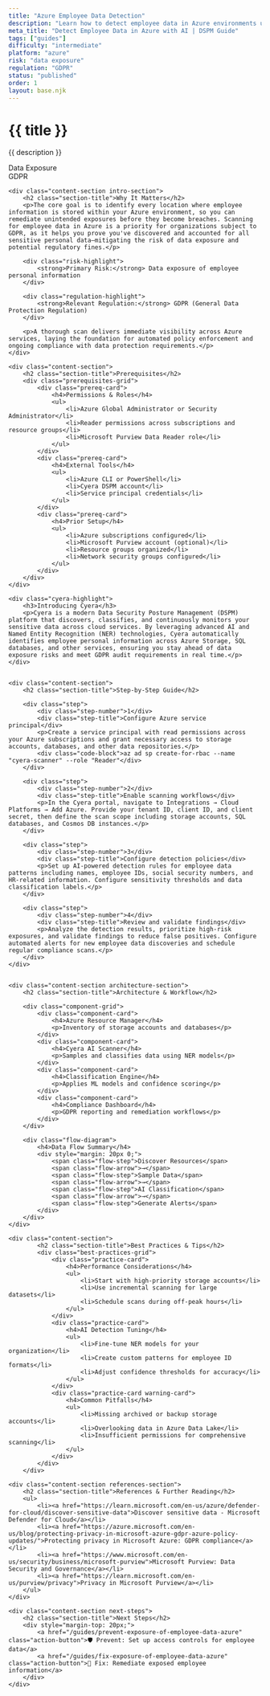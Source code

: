 ```yaml
---
title: "Azure Employee Data Detection"
description: "Learn how to detect employee data in Azure environments using AI-powered DSPM tools. Follow step-by-step guidance for GDPR compliance."
meta_title: "Detect Employee Data in Azure with AI | DSPM Guide"
tags: ["guides"]
difficulty: "intermediate"
platform: "azure"
risk: "data exposure"
regulation: "GDPR"
status: "published"
order: 1
layout: base.njk
---
```


<div class="container">
    <div class="header">
        <h1>{{ title }}</h1>
        <p>{{ description }}</p>
        <div class="badge">Data Exposure</div>
        <div class="badge regulation">GDPR</div>
    </div>

    <div class="content-section intro-section">
        <h2 class="section-title">Why It Matters</h2>
        <p>The core goal is to identify every location where employee information is stored within your Azure environment, so you can remediate unintended exposures before they become breaches. Scanning for employee data in Azure is a priority for organizations subject to GDPR, as it helps you prove you've discovered and accounted for all sensitive personal data—mitigating the risk of data exposure and potential regulatory fines.</p>
        
        <div class="risk-highlight">
            <strong>Primary Risk:</strong> Data exposure of employee personal information
        </div>
        
        <div class="regulation-highlight">
            <strong>Relevant Regulation:</strong> GDPR (General Data Protection Regulation)
        </div>
        
        <p>A thorough scan delivers immediate visibility across Azure services, laying the foundation for automated policy enforcement and ongoing compliance with data protection requirements.</p>
    </div>

    <div class="content-section">
        <h2 class="section-title">Prerequisites</h2>
        <div class="prerequisites-grid">
            <div class="prereq-card">
                <h4>Permissions & Roles</h4>
                <ul>
                    <li>Azure Global Administrator or Security Administrator</li>
                    <li>Reader permissions across subscriptions and resource groups</li>
                    <li>Microsoft Purview Data Reader role</li>
                </ul>
            </div>
            <div class="prereq-card">
                <h4>External Tools</h4>
                <ul>
                    <li>Azure CLI or PowerShell</li>
                    <li>Cyera DSPM account</li>
                    <li>Service principal credentials</li>
                </ul>
            </div>
            <div class="prereq-card">
                <h4>Prior Setup</h4>
                <ul>
                    <li>Azure subscriptions configured</li>
                    <li>Microsoft Purview account (optional)</li>
                    <li>Resource groups organized</li>
                    <li>Network security groups configured</li>
                </ul>
            </div>
        </div>
    </div>
	
    <div class="cyera-highlight">
        <h3>Introducing Cyera</h3>
        <p>Cyera is a modern Data Security Posture Management (DSPM) platform that discovers, classifies, and continuously monitors your sensitive data across cloud services. By leveraging advanced AI and Named Entity Recognition (NER) technologies, Cyera automatically identifies employee personal information across Azure Storage, SQL databases, and other services, ensuring you stay ahead of data exposure risks and meet GDPR audit requirements in real time.</p>
    </div>
	

    <div class="content-section">
        <h2 class="section-title">Step-by-Step Guide</h2>
        
        <div class="step">
            <div class="step-number">1</div>
            <div class="step-title">Configure Azure service principal</div>
            <p>Create a service principal with read permissions across your Azure subscriptions and grant necessary access to storage accounts, databases, and other data repositories.</p>
            <div class="code-block">az ad sp create-for-rbac --name "cyera-scanner" --role "Reader"</div>
        </div>

        <div class="step">
            <div class="step-number">2</div>
            <div class="step-title">Enable scanning workflows</div>
            <p>In the Cyera portal, navigate to Integrations → Cloud Platforms → Add Azure. Provide your tenant ID, client ID, and client secret, then define the scan scope including storage accounts, SQL databases, and Cosmos DB instances.</p>
        </div>

        <div class="step">
            <div class="step-number">3</div>
            <div class="step-title">Configure detection policies</div>
            <p>Set up AI-powered detection rules for employee data patterns including names, employee IDs, social security numbers, and HR-related information. Configure sensitivity thresholds and data classification labels.</p>
        </div>

        <div class="step">
            <div class="step-number">4</div>
            <div class="step-title">Review and validate findings</div>
            <p>Analyze the detection results, prioritize high-risk exposures, and validate findings to reduce false positives. Configure automated alerts for new employee data discoveries and schedule regular compliance scans.</p>
        </div>
    </div>


    <div class="content-section architecture-section">
        <h2 class="section-title">Architecture & Workflow</h2>
        
        <div class="component-grid">
            <div class="component-card">
                <h4>Azure Resource Manager</h4>
                <p>Inventory of storage accounts and databases</p>
            </div>
            <div class="component-card">
                <h4>Cyera AI Scanner</h4>
                <p>Samples and classifies data using NER models</p>
            </div>
            <div class="component-card">
                <h4>Classification Engine</h4>
                <p>Applies ML models and confidence scoring</p>
            </div>
            <div class="component-card">
                <h4>Compliance Dashboard</h4>
                <p>GDPR reporting and remediation workflows</p>
            </div>
        </div>

        <div class="flow-diagram">
            <h4>Data Flow Summary</h4>
            <div style="margin: 20px 0;">
                <span class="flow-step">Discover Resources</span>
                <span class="flow-arrow">→</span>
                <span class="flow-step">Sample Data</span>
                <span class="flow-arrow">→</span>
                <span class="flow-step">AI Classification</span>
                <span class="flow-arrow">→</span>
                <span class="flow-step">Generate Alerts</span>
            </div>
        </div>
    </div>

	<div class="content-section">
	        <h2 class="section-title">Best Practices & Tips</h2>
	        <div class="best-practices-grid">
	            <div class="practice-card">
	                <h4>Performance Considerations</h4>
	                <ul>
	                    <li>Start with high-priority storage accounts</li>
	                    <li>Use incremental scanning for large datasets</li>
	                    <li>Schedule scans during off-peak hours</li>
	                </ul>
	            </div>
	            <div class="practice-card">
	                <h4>AI Detection Tuning</h4>
	                <ul>
	                    <li>Fine-tune NER models for your organization</li>
	                    <li>Create custom patterns for employee ID formats</li>
	                    <li>Adjust confidence thresholds for accuracy</li>
	                </ul>
	            </div>
	            <div class="practice-card warning-card">
	                <h4>Common Pitfalls</h4>
	                <ul>
	                    <li>Missing archived or backup storage accounts</li>
	                    <li>Overlooking data in Azure Data Lake</li>
	                    <li>Insufficient permissions for comprehensive scanning</li>
	                </ul>
	            </div>
	        </div>
	    </div>

    <div class="content-section references-section">
        <h2 class="section-title">References & Further Reading</h2>
        <ul>
            <li><a href="https://learn.microsoft.com/en-us/azure/defender-for-cloud/discover-sensitive-data">Discover sensitive data - Microsoft Defender for Cloud</a></li>
            <li><a href="https://azure.microsoft.com/en-us/blog/protecting-privacy-in-microsoft-azure-gdpr-azure-policy-updates/">Protecting privacy in Microsoft Azure: GDPR compliance</a></li>
            <li><a href="https://www.microsoft.com/en-us/security/business/microsoft-purview">Microsoft Purview: Data Security and Governance</a></li>
            <li><a href="https://learn.microsoft.com/en-us/purview/privacy">Privacy in Microsoft Purview</a></li>
        </ul>
    </div>

    <div class="content-section next-steps">
        <h2 class="section-title">Next Steps</h2>
        <div style="margin-top: 20px;">
            <a href="/guides/prevent-exposure-of-employee-data-azure" class="action-button">🛡️ Prevent: Set up access controls for employee data</a>
            <a href="/guides/fix-exposure-of-employee-data-azure" class="action-button">🔧 Fix: Remediate exposed employee information</a>
        </div>
    </div>
</div>